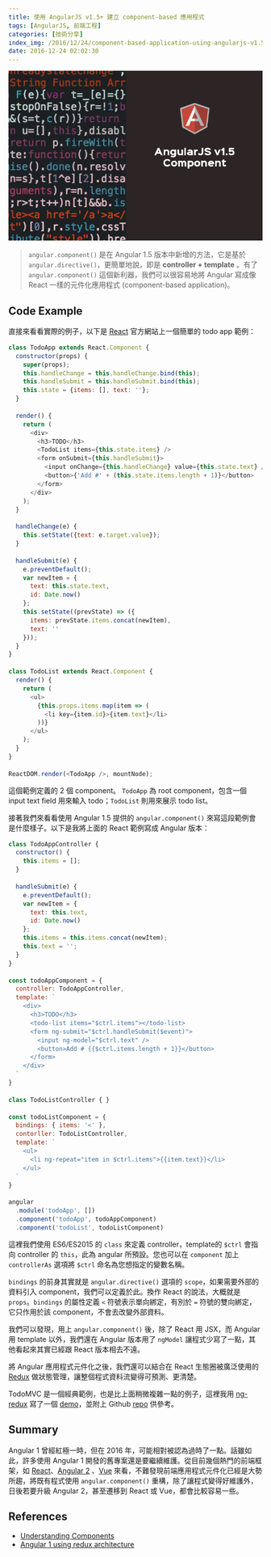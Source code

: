 ```yaml
---
title: 使用 AngularJS v1.5+ 建立 component-based 應用程式
tags: [AngularJS, 前端工程]
categories: [技術分享]
index_img: /2016/12/24/component-based-application-using-angularjs-v1.5+/cover.jpg
date: 2016-12-24 02:02:30
---
```


![cover](/2016/12/24/component-based-application-using-angularjs-v1.5+/cover.jpg)

> `angular.component()` 是在 Angular 1.5 版本中新增的方法，它是基於 `angular.directive()`，更簡單地說，即是 **controller + template** 。有了 `angular.component()` 這個新利器，我們可以很容易地將 Angular 寫成像 React 一樣的元件化應用程式 (component-based application)。

<!-- more -->

## Code Example

直接來看看實際的例子，以下是 [React](https://facebook.github.io/react) 官方網站上一個簡單的 todo app 範例：

```js
class TodoApp extends React.Component {
  constructor(props) {
    super(props);
    this.handleChange = this.handleChange.bind(this);
    this.handleSubmit = this.handleSubmit.bind(this);
    this.state = {items: [], text: ''};
  }

  render() {
    return (
      <div>
        <h3>TODO</h3>
        <TodoList items={this.state.items} />
        <form onSubmit={this.handleSubmit}>
          <input onChange={this.handleChange} value={this.state.text} />
          <button>{'Add #' + (this.state.items.length + 1)}</button>
        </form>
      </div>
    );
  }

  handleChange(e) {
    this.setState({text: e.target.value});
  }

  handleSubmit(e) {
    e.preventDefault();
    var newItem = {
      text: this.state.text,
      id: Date.now()
    };
    this.setState((prevState) => ({
      items: prevState.items.concat(newItem),
      text: ''
    }));
  }
}

class TodoList extends React.Component {
  render() {
    return (
      <ul>
        {this.props.items.map(item => (
          <li key={item.id}>{item.text}</li>
        ))}
      </ul>
    );
  }
}

ReactDOM.render(<TodoApp />, mountNode);
```

這個範例定義的 2 個 component。 `TodoApp` 為 root component，包含一個 input text field 用來輸入 todo；`TodoList` 則用來展示 todo list。

接著我們來看看使用 Angular 1.5 提供的 `angular.component()` 來寫這段範例會是什麼樣子。以下是我將上面的 React 範例寫成 Angular 版本：

```js
class TodoAppController {
  constructor() {
    this.items = [];
  }

  handleSubmit(e) {
    e.preventDefault();
    var newItem = {
      text: this.text,
      id: Date.now()
    };
    this.items = this.items.concat(newItem);
    this.text = '';
  }
}

const todoAppComponent = {
  controller: TodoAppController,
  template: `
    <div>
      <h3>TODO</h3>
      <todo-list items="$ctrl.items"></todo-list>
      <form ng-submit="$ctrl.handleSubmit($event)">
        <input ng-model="$ctrl.text" />
        <button>Add # {{$ctrl.items.length + 1}}</button>
      </form>
    </div>
  `
}

class TodoListController { }

const todoListComponent = {
  bindings: { items: '<' },
  contorller: TodoListController,
  template: `
    <ul>
      <li ng-repeat="item in $ctrl.items">{{item.text}}</li>
    </ul>
  `
}

angular
  .module('todoApp', [])
  .component('todoApp', todoAppComponent)
  .component('todoList', todoListComponent)
```

這裡我們使用 ES6/ES2015 的 `class` 來定義 controller，template的 `$ctrl` 會指向 controller 的 `this`，此為 angular 所預設。您也可以在 `component` 加上 `controllerAs` 選項將 `$ctrl` 命名為您想指定的變數名稱。

`bindings` 的前身其實就是 `angular.directive()` 選項的 `scope`，如果需要外部的資料引入 component，我們可以定義於此。換作 React 的說法，大概就是 `props`。`bindings` 的屬性定義 `<` 符號表示單向綁定，有別於 `=` 符號的雙向綁定，它只作用於該 component，不會去改變外部資料。

我們可以發現，用上 `angular.component()` 後，除了 React 用 JSX，而 Angular 用 template 以外，我們還在 Angular 版本用了 `ngModel` 讓程式少寫了一點，其他看起來其實已經跟 React 版本相去不遠。

將 Angular 應用程式元件化之後，我們還可以結合在 React 生態圈被廣泛使用的 [Redux](http://redux.js.org) 做狀態管理，讓整個程式資料流變得可預測、更清楚。

TodoMVC 是一個經典範例，也是比上面稍微複雜一點的例子，這裡我用 [ng-redux](https://github.com/angular-redux/ng-redux) 寫了一個 [demo](https://ng-redux-todomvc.herokuapp.com)，並附上 Github [repo](https://github.com/chunkai1312/ng-redux-todomvc) 供參考。


## Summary
Angular 1 曾經紅極一時，但在 2016 年，可能相對被認為過時了一點。話雖如此，許多使用 Angular 1 開發的舊專案還是要繼續維護。從目前幾個熱門的前端框架，如 [React](https://facebook.github.io/react)、[Angular 2](https://angular.io) 、[Vue](https://vuejs.org) 來看，不難發現前端應用程式元件化已經是大勢所趨，將既有程式使用 `angular.component()` 重構，除了讓程式變得好維護外，日後若要升級 Angular 2，甚至遷移到 React 或 Vue，都會比較容易一些。


## References
- [Understanding Components](https://docs.angularjs.org/guide/component)
- [Angular 1 using redux architecture](http://blog.grossman.io/angular-1-using-redux-architecture)
